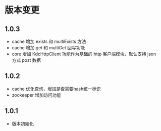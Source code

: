 # 版本变更




## 1.0.3
- cache 增加 exists 和 multiExists 方法
- cache 增加 get 和 multiGet 回写功能
- core 增加 KdcHttpClient 功能作为基础的 http 客户端模块，默认支持 json 方式 post 数据


## 1.0.2
- cache 优化查询，增加是否需要hash统一标识
- zookeeper 增加访问功能

## 1.0.1
- 版本初始化